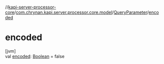 //[kapi-server-processor-core](../../../index.md)/[com.chrynan.kapi.server.processor.core.model](../index.md)/[QueryParameter](index.md)/[encoded](encoded.md)

# encoded

[jvm]\
val [encoded](encoded.md): [Boolean](https://kotlinlang.org/api/latest/jvm/stdlib/kotlin/-boolean/index.html) = false
